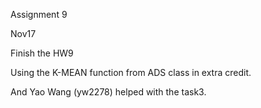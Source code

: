 Assignment 9

Nov17

Finish the HW9


Using the K-MEAN function from ADS class in extra credit.

And Yao Wang (yw2278) helped with the task3.
